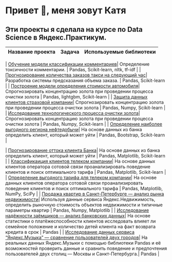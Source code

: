 # Привет 👋, меня зовут Катя

## Эти проекты я сделала на курсе по Data Science в Яндекс.Практикум.

| Название проекта| Задача| Используемые библиотеки |
| :------------: | :-------: |:----------------------:|

| [Обучение модели классификации комментариев](https://github.com/kattylavr/lavreniuk/tree/master)| Определение токсичности комментарии. | Pandas, Scikit-learn, nltk, tf-idf |
| [Прогнозирование количества заказов такси на следующий час](https://github.com/kattylavr/lavreniuk/tree/master)| Разработка системы предсказания объема заказа. | Pandas, Scikit-learn |
| [Построение модели определения стоимости автомобиля](https://github.com/kattylavr/lavreniuk/tree/master)| Спрогнозировать концентрацию золота при проведении процесса очистки золота | Pandas, lightgbm, Scikit-learn |
| [Защита данных клиентов страховой компании](https://github.com/kattylavr/lavreniuk/tree/master)| Спрогнозировать концентрацию золота при проведении процесса очистки золота | Pandas, Numpy, Scikit-learn |
| [Исследование технологического процесса очистки золота](https://github.com/kattylavr/lavreniuk/tree/master)| Спрогнозировать концентрацию золота при проведении процесса очистки золота | Pandas, Numpy, Scikit-learn |
| [Определение наиболее выгодного региона нефтедобычи](https://github.com/kattylavr/lavreniuk/tree/master)| На основе данных из банка определить клиент, который может уйти | Pandas, Bootstrap, Scikit-learn |


| [Прогнозирование оттока клиента Банка](https://github.com/kattylavr/lavreniuk/tree/master/bank_customer_outflow)| На основе данных из банка определить клиент, который может уйти | Pandas, Matplotlib, Scikit-learn |
| [Классификаиция клиентов телеком компании](https://github.com/kattylavr/lavreniuk/tree/master/telecom_tariffs_recommendation)| На основе данных клиентов оператора сотовой связи проанализировать поведение клиентов и поиск оптимального тарифа | Pandas, Matplotlib, Scikit-learn |
| [Определение выгодного тарифа для телеком компании](https://github.com/kattylavr/lavreniuk/tree/master/telecom_profitable_tariff)| На основе данных клиентов оператора сотовой связи проанализировать поведение клиентов и поиск оптимального тарифа | Pandas, Matplotlib, NumPy, SciPy |
| [Продажа квартир в Санкт-Петербурге — анализ рынка недвижимости](https://github.com/kattylavr/lavreniuk/tree/master/research_real_estate_sales)| Используя данные сервиса Яндекс.Недвижимость, определить рыночную стоимость объектов недвижимости и типичные параметры квартир | Pandas, Numpy, Matplotlib |
| [Исследование надёжности заёмщиков — анализ банковских данных](https://github.com/kattylavr/lavreniuk/tree/master/bank_credit_scoring)| На основе статистики о платёжеспособности клиентов исследовать влияет ли семейное положение и количество детей клиента на факт возврата кредита в срок | Pandas |
| [Исследование данных сервиса “Яндекс.Музыка” — сравнение пользователей двух городов](https://github.com/kattylavr/lavreniuk/tree/master/research_music_service_users_comparison)| На реальных данных Яндекс.Музыки c помощью библиотеки Pandas и её возможностей проверить данные и сравнить поведение и предпочтения пользователей двух столиц — Москвы и Санкт-Петербурга.| Pandas |